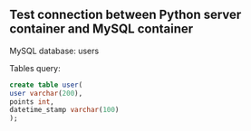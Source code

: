 ## Test connection between Python server container and MySQL container

MySQL database: users

Tables query:
```sql
create table user(
user varchar(200),
points int,
datetime_stamp varchar(100)
);
